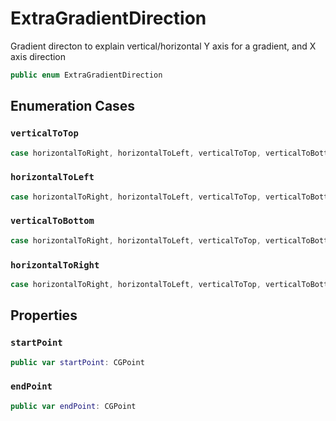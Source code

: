 # ExtraGradientDirection

Gradient directon to explain vertical/horizontal Y axis for a gradient, and X axis direction

``` swift
public enum ExtraGradientDirection 
```

## Enumeration Cases

### `verticalToTop`

``` swift
case horizontalToRight, horizontalToLeft, verticalToTop, verticalToBottom
```

### `horizontalToLeft`

``` swift
case horizontalToRight, horizontalToLeft, verticalToTop, verticalToBottom
```

### `verticalToBottom`

``` swift
case horizontalToRight, horizontalToLeft, verticalToTop, verticalToBottom
```

### `horizontalToRight`

``` swift
case horizontalToRight, horizontalToLeft, verticalToTop, verticalToBottom
```

## Properties

### `startPoint`

``` swift
public var startPoint: CGPoint 
```

### `endPoint`

``` swift
public var endPoint: CGPoint 
```
